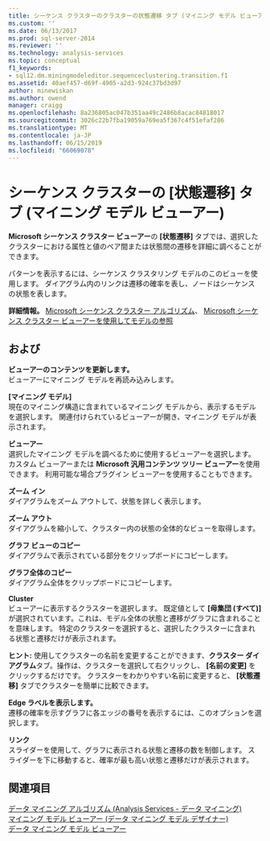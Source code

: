 ```yaml
---
title: シーケンス クラスターのクラスターの状態遷移 タブ (マイニング モデル ビューアー) |Microsoft Docs
ms.custom: ''
ms.date: 06/13/2017
ms.prod: sql-server-2014
ms.reviewer: ''
ms.technology: analysis-services
ms.topic: conceptual
f1_keywords:
- sql12.dm.miningmodeleditor.sequenceclustering.transition.f1
ms.assetid: 40aef457-d69f-4905-a2d3-924c37bd3d97
author: minewiskan
ms.author: owend
manager: craigg
ms.openlocfilehash: 8a236805ac047b351aa49c2486b8acac84818017
ms.sourcegitcommit: 3026c22b7fba19059a769ea5f367c4f51efaf286
ms.translationtype: MT
ms.contentlocale: ja-JP
ms.lasthandoff: 06/15/2019
ms.locfileid: "66069078"
---
```

# <a name="sequence-clustering-cluster-transition-tab-mining-model-viewer"></a>シーケンス クラスターの [状態遷移] タブ (マイニング モデル ビューアー)
  **Microsoft シーケンス クラスター ビューアー**の **[状態遷移]** タブでは、選択したクラスターにおける属性と値のペア間または状態間の遷移を詳細に調べることができます。  
  
 パターンを表示するには、シーケンス クラスタリング モデルのこのビューを使用します。 ダイアグラム内のリンクは遷移の確率を表し、ノードはシーケンスの状態を表します。  
  
 **詳細情報。** [Microsoft シーケンス クラスター アルゴリズム](data-mining/microsoft-sequence-clustering-algorithm.md)、 [Microsoft シーケンス クラスター ビューアーを使用してモデルの参照](data-mining/browse-a-model-using-the-microsoft-sequence-cluster-viewer.md)  
  
## <a name="options"></a>および  
 **ビューアーのコンテンツを更新します。**  
 ビューアーにマイニング モデルを再読み込みします。  
  
 **[マイニング モデル]**  
 現在のマイニング構造に含まれているマイニング モデルから、表示するモデルを選択します。 関連付けられているビューアーが開き、マイニング モデルが表示されます。  
  
 **ビューアー**  
 選択したマイニング モデルを調べるために使用するビューアーを選択します。 カスタム ビューアーまたは **Microsoft 汎用コンテンツ ツリー ビューアー**を使用できます。 利用可能な場合プラグイン ビューアーを使用することもできます。  
  
 **ズーム イン**  
 ダイアグラムをズーム アウトして、状態を詳しく表示します。  
  
 **ズーム アウト**  
 ダイアグラムを縮小して、クラスター内の状態の全体的なビューを取得します。  
  
 **グラフ ビューのコピー**  
 ダイアグラムで表示されている部分をクリップボードにコピーします。  
  
 **グラフ全体のコピー**  
 ダイアグラム全体をクリップボードにコピーします。  
  
 **Cluster**  
 ビューアーに表示するクラスターを選択します。 既定値として **[母集団 (すべて)]** が選択されています。これは、モデル全体の状態と遷移がグラフに含まれることを意味します。 特定のクラスターを選択すると、選択したクラスターに含まれる状態と遷移だけが表示されます。  
  
 **ヒント:** 使用してクラスターの名前を変更することができます、**クラスター ダイアグラム**タブ。操作は、クラスターを選択して右クリックし、 **[名前の変更]** をクリックするだけです。 クラスターをわかりやすい名前に変更すると、 **[状態遷移]** タブでクラスターを簡単に比較できます。  
  
 **Edge ラベルを表示します。**  
 遷移の確率を示すグラフに各エッジの番号を表示するには、このオプションを選択します。  
  
 **リンク**  
 スライダーを使用して、グラフに表示される状態と遷移の数を制御します。 スライダーを下に移動すると、確率が最も高い状態と遷移だけが表示されます。  
  
## <a name="see-also"></a>関連項目  
 [データ マイニング アルゴリズム &#40;Analysis Services - データ マイニング&#41;](data-mining/data-mining-algorithms-analysis-services-data-mining.md)   
 [マイニング モデル ビューアー (データ マイニング モデル デザイナー)](mining-model-viewers-data-mining-model-designer.md)   
 [データ マイニング モデル ビューアー](data-mining/data-mining-model-viewers.md)  
  
  
